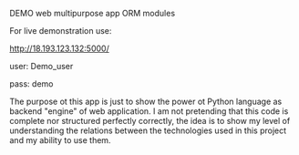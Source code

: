 DEMO web multipurpose app ORM modules

For live demonstration use:

http://18.193.123.132:5000/

user: Demo_user

pass: demo

The purpose ot this app is just to show the power ot Python language as backend "engine" of web application.
I am not pretending that this code is complete nor structured perfectly correctly, 
the idea is to show my level of understanding the relations between the technologies used in this project and my ability to use them.



